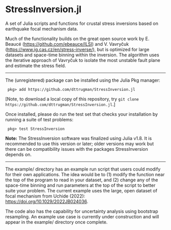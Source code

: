 # StressInversion.jl
A set of Julia scripts and functions for crustal stress inversions based on earthquake focal mechanism data.

Much of the functionality builds on the great open source work by E. Beaucé (https://github.com/ebeauce/ILSI) and V. Vavryčuk (https://www.ig.cas.cz/en/stress-inverse/), but is optimized for large datasets and space-time binning within the inversion. The algorithm uses the iterative approach of Vavryčuk to isolate the most unstable fault plane and estimate the stress field.

---

The (unregistered) package can be installed using the Julia Pkg manager:

` pkg> add https://github.com/dttrugman/StressInversion.jl`

[Note, to download a local copy of this repository, try `git clone https://github.com/dttrugman/StressInversion.jl`.]

Once installed, please do run the test set that checks your installation by running a suite of test problems:

` pkg> test StressInversion`

**Note:** The StressInversion software was finalized using Julia v1.8. It is recommended to use this version or later; older versions may work but there can be compatibility issues with the packages StressInversion depends on.

---

The example/ directory has an example run script that users could modify for their own applications. The idea would be to (1) modify the function near the top of the program to read in your dataset, and (2) change any of the space-time binning and run parameters at the top of the script to better suite your problem. The current example uses the large, open dataset of focal mechanism from Uchide (2022): https://doi.org/10.1029/2022JB024036.

The code also has the capability for uncertainty analysis using bootstrap resampling. An example use case is currently under construction and will appear in the example/ directory once complete. 



